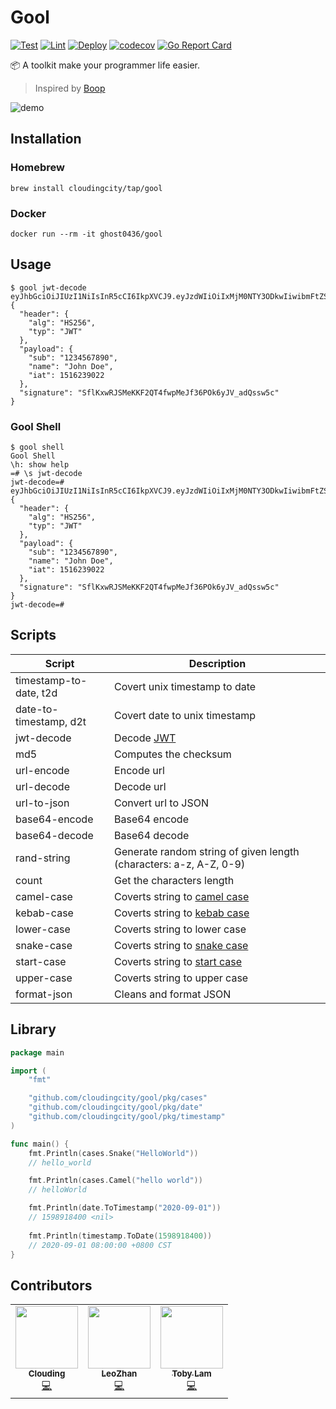 # Gool
[![Test](https://github.com/cloudingcity/gool/workflows/Test/badge.svg)](https://github.com/cloudingcity/gool/actions?query=workflow%3ATest)
[![Lint](https://github.com/cloudingcity/gool/workflows/Lint/badge.svg)](https://github.com/cloudingcity/gool/actions?query=workflow%3ALint)
[![Deploy](https://github.com/cloudingcity/gool/workflows/Deploy/badge.svg)](https://github.com/cloudingcity/gool/actions?query=workflow%3ADeploy)
[![codecov](https://codecov.io/gh/cloudingcity/gool/branch/master/graph/badge.svg)](https://codecov.io/gh/cloudingcity/gool)
[![Go Report Card](https://goreportcard.com/badge/github.com/cloudingcity/gool)](https://goreportcard.com/report/github.com/cloudingcity/gool)

📦 A toolkit make your programmer life easier.

> Inspired by [Boop](https://github.com/IvanMathy/Boop)

![demo](https://user-images.githubusercontent.com/11569651/92252386-bd1c2c00-ef00-11ea-927b-8f6d752ba733.gif)

## Installation

### Homebrew

```shell script
brew install cloudingcity/tap/gool
```

### Docker

```shell script
docker run --rm -it ghost0436/gool
```

## Usage

```shell script
$ gool jwt-decode eyJhbGciOiJIUzI1NiIsInR5cCI6IkpXVCJ9.eyJzdWIiOiIxMjM0NTY3ODkwIiwibmFtZSI6IkpvaG4gRG9lIiwiaWF0IjoxNTE2MjM5MDIyfQ.SflKxwRJSMeKKF2QT4fwpMeJf36POk6yJV_adQssw5c
{
  "header": {
    "alg": "HS256",
    "typ": "JWT"
  },
  "payload": {
    "sub": "1234567890",
    "name": "John Doe",
    "iat": 1516239022
  },
  "signature": "SflKxwRJSMeKKF2QT4fwpMeJf36POk6yJV_adQssw5c"
}
```

### Gool Shell

```shell script
$ gool shell 
Gool Shell
\h: show help
=# \s jwt-decode
jwt-decode=# eyJhbGciOiJIUzI1NiIsInR5cCI6IkpXVCJ9.eyJzdWIiOiIxMjM0NTY3ODkwIiwibmFtZSI6IkpvaG4gRG9lIiwiaWF0IjoxNTE2MjM5MDIyfQ.SflKxwRJSMeKKF2QT4fwpMeJf36POk6yJV_adQssw5c
{
  "header": {
    "alg": "HS256",
    "typ": "JWT"
  },
  "payload": {
    "sub": "1234567890",
    "name": "John Doe",
    "iat": 1516239022
  },
  "signature": "SflKxwRJSMeKKF2QT4fwpMeJf36POk6yJV_adQssw5c"
}
jwt-decode=#
```


## Scripts

| Script                 | Description                                                                                              |
|------------------------|----------------------------------------------------------------------------------------------------------|
| timestamp-to-date, t2d | Covert unix timestamp to date                                                                            |
| date-to-timestamp, d2t | Covert date to unix timestamp                                                                            |
| jwt-decode             | Decode [JWT](https://jwt.io/)                                                                            |
| md5                    | Computes the checksum                                                                                    |
| url-encode             | Encode url                                                                                               |
| url-decode             | Decode url                                                                                               |
| url-to-json            | Convert url to JSON                                                                                      |
| base64-encode          | Base64 encode                                                                                            |
| base64-decode          | Base64 decode                                                                                            |
| rand-string            | Generate random string of given length (characters: a-z, A-Z, 0-9)                                       |
| count                  | Get the characters length                                                                                |
| camel-case             | Coverts string to [camel case](https://en.wikipedia.org/wiki/Camel_case)                                 |
| kebab-case             | Coverts string to [kebab case](https://en.wikipedia.org/wiki/Letter_case#Special_case_styles)            |
| lower-case             | Coverts string to lower case                                                                             |
| snake-case             | Coverts string to [snake case](https://en.wikipedia.org/wiki/Snake_case)                                 |
| start-case             | Coverts string to [start case](https://en.wikipedia.org/wiki/Letter_case#Stylistic_or_specialised_usage) |
| upper-case             | Coverts string to upper case                                                                             |
| format-json            | Cleans and format JSON                                                                                   |

## Library

```go
package main

import (
	"fmt"

	"github.com/cloudingcity/gool/pkg/cases"
	"github.com/cloudingcity/gool/pkg/date"
	"github.com/cloudingcity/gool/pkg/timestamp"
)

func main() {
	fmt.Println(cases.Snake("HelloWorld"))
	// hello_world

	fmt.Println(cases.Camel("hello world"))
	// helloWorld

	fmt.Println(date.ToTimestamp("2020-09-01"))
	// 1598918400 <nil>
	
	fmt.Println(timestamp.ToDate(1598918400))
	// 2020-09-01 08:00:00 +0800 CST
}
```

## Contributors 


<!-- ALL-CONTRIBUTORS-LIST:START - Do not remove or modify this section -->
<!-- prettier-ignore-start -->
<!-- markdownlint-disable -->
<table>
  <tr>
    <td align="center"><a href="https://clouding.city"><img src="https://avatars3.githubusercontent.com/u/11569651?v=4" width="100px;" alt=""/><br /><sub><b>Clouding</b></sub></a><br /><a href="https://github.com/cloudingcity/gool/commits?author=cloudingcity" title="Code">💻</a></td>
    <td align="center"><a href="https://github.com/leozhantw"><img src="https://avatars2.githubusercontent.com/u/14068118?v=4" width="100px;" alt=""/><br /><sub><b>LeoZhan</b></sub></a><br /><a href="https://github.com/cloudingcity/gool/commits?author=leozhantw" title="Code">💻</a></td>
    <td align="center"><a href="https://letme.rocks"><img src="https://avatars1.githubusercontent.com/u/164212?v=4" width="100px;" alt=""/><br /><sub><b>Toby Lam</b></sub></a><br /><a href="https://github.com/cloudingcity/gool/commits?author=livekn" title="Code">💻</a></td>
  </tr>
</table>

<!-- markdownlint-enable -->
<!-- prettier-ignore-end -->
<!-- ALL-CONTRIBUTORS-LIST:END -->
